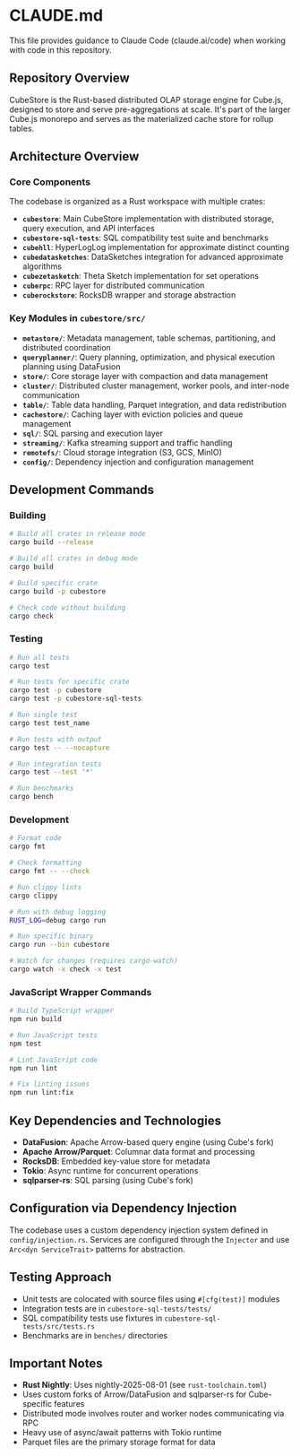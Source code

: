 # CLAUDE.md

This file provides guidance to Claude Code (claude.ai/code) when working with code in this repository.

## Repository Overview

CubeStore is the Rust-based distributed OLAP storage engine for Cube.js, designed to store and serve pre-aggregations at scale. It's part of the larger Cube.js monorepo and serves as the materialized cache store for rollup tables.

## Architecture Overview

### Core Components

The codebase is organized as a Rust workspace with multiple crates:

- **`cubestore`**: Main CubeStore implementation with distributed storage, query execution, and API interfaces
- **`cubestore-sql-tests`**: SQL compatibility test suite and benchmarks
- **`cubehll`**: HyperLogLog implementation for approximate distinct counting
- **`cubedatasketches`**: DataSketches integration for advanced approximate algorithms
- **`cubezetasketch`**: Theta Sketch implementation for set operations
- **`cuberpc`**: RPC layer for distributed communication
- **`cuberockstore`**: RocksDB wrapper and storage abstraction

### Key Modules in `cubestore/src/`

- **`metastore/`**: Metadata management, table schemas, partitioning, and distributed coordination
- **`queryplanner/`**: Query planning, optimization, and physical execution planning using DataFusion
- **`store/`**: Core storage layer with compaction and data management
- **`cluster/`**: Distributed cluster management, worker pools, and inter-node communication
- **`table/`**: Table data handling, Parquet integration, and data redistribution
- **`cachestore/`**: Caching layer with eviction policies and queue management
- **`sql/`**: SQL parsing and execution layer
- **`streaming/`**: Kafka streaming support and traffic handling
- **`remotefs/`**: Cloud storage integration (S3, GCS, MinIO)
- **`config/`**: Dependency injection and configuration management

## Development Commands

### Building

```bash
# Build all crates in release mode
cargo build --release

# Build all crates in debug mode
cargo build

# Build specific crate
cargo build -p cubestore

# Check code without building
cargo check
```

### Testing

```bash
# Run all tests
cargo test

# Run tests for specific crate
cargo test -p cubestore
cargo test -p cubestore-sql-tests

# Run single test
cargo test test_name

# Run tests with output
cargo test -- --nocapture

# Run integration tests
cargo test --test '*'

# Run benchmarks
cargo bench
```

### Development

```bash
# Format code
cargo fmt

# Check formatting
cargo fmt -- --check

# Run clippy lints
cargo clippy

# Run with debug logging
RUST_LOG=debug cargo run

# Run specific binary
cargo run --bin cubestore

# Watch for changes (requires cargo-watch)
cargo watch -x check -x test
```

### JavaScript Wrapper Commands

```bash
# Build TypeScript wrapper
npm run build

# Run JavaScript tests
npm test

# Lint JavaScript code
npm run lint

# Fix linting issues
npm run lint:fix
```

## Key Dependencies and Technologies

- **DataFusion**: Apache Arrow-based query engine (using Cube's fork)
- **Apache Arrow/Parquet**: Columnar data format and processing
- **RocksDB**: Embedded key-value store for metadata
- **Tokio**: Async runtime for concurrent operations
- **sqlparser-rs**: SQL parsing (using Cube's fork)

## Configuration via Dependency Injection

The codebase uses a custom dependency injection system defined in `config/injection.rs`. Services are configured through the `Injector` and use `Arc<dyn ServiceTrait>` patterns for abstraction.

## Testing Approach

- Unit tests are colocated with source files using `#[cfg(test)]` modules
- Integration tests are in `cubestore-sql-tests/tests/`
- SQL compatibility tests use fixtures in `cubestore-sql-tests/src/tests.rs`
- Benchmarks are in `benches/` directories

## Important Notes

- **Rust Nightly**: Uses nightly-2025-08-01 (see `rust-toolchain.toml`)
- Uses custom forks of Arrow/DataFusion and sqlparser-rs for Cube-specific features
- Distributed mode involves router and worker nodes communicating via RPC
- Heavy use of async/await patterns with Tokio runtime
- Parquet files are the primary storage format for data